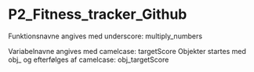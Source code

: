 # P2_Fitness_tracker_Github
Funktionsnavne angives med underscore: multiply_numbers

Variabelnavne angives med camelcase: targetScore
Objekter startes med obj_ og efterfølges af camelcase: obj_targetScore
